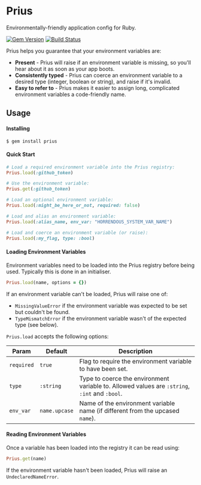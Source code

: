 # Prius
Environmentally-friendly application config for Ruby.

[![Gem Version](https://badge.fury.io/rb/prius.svg)](http://badge.fury.io/rb/prius)
[![Build Status](https://travis-ci.org/gocardless/prius.svg?branch=master)](https://travis-ci.org/gocardless/prius)

Prius helps you guarantee that your environment variables are:

- **Present** - Prius will raise if an environment variable is missing, so
  you'll hear about it as soon as your app boots.
- **Consistently typed** - Prius can coerce an environment variable to a
  desired type (integer, boolean or string), and raise if it's invalid.
- **Easy to refer to** - Prius makes it easier to assign long, complicated
  environment variables a code-friendly name.

## Usage

#### Installing

```
$ gem install prius
```

#### Quick Start

```ruby
# Load a required environment variable into the Prius registry:
Prius.load(:github_token)

# Use the environment variable:
Prius.get(:github_token)

# Load an optional environment variable:
Prius.load(:might_be_here_or_not, required: false)

# Load and alias an environment variable:
Prius.load(:alias_name, env_var: "HORRENDOUS_SYSTEM_VAR_NAME")

# Load and coerce an environment variable (or raise):
Prius.load(:my_flag, type: :bool)
```

#### Loading Environment Variables

Environment variables need to be loaded into the Prius registry before being
used. Typically this is done in an initialiser.

```ruby
Prius.load(name, options = {})
```

If an environment variable can't be loaded, Prius will raise one of:
- `MissingValueError` if the environment variable was expected to be set but couldn't be found.
- `TypeMismatchError` if the environment variable wasn't of the expected type (see below).

`Prius.load` accepts the following options:

| Param             | Default       | Description                                                                               |
|-------------------|---------------|-------------------------------------------------------------------------------------------|
| `required`        | `true`        | Flag to require the environment variable to have been set.                                |
| `type`            | `:string`     | Type to coerce the environment variable to. Allowed values are `:string`, `:int` and `:bool`. |
| `env_var`         | `name.upcase` | Name of the environment variable name (if different from the upcased `name`).             |

#### Reading Environment Variables

Once a variable has been loaded into the registry it can be read using:

```ruby
Prius.get(name)
```

If the environment variable hasn't been loaded, Prius will raise an `UndeclaredNameError`.
